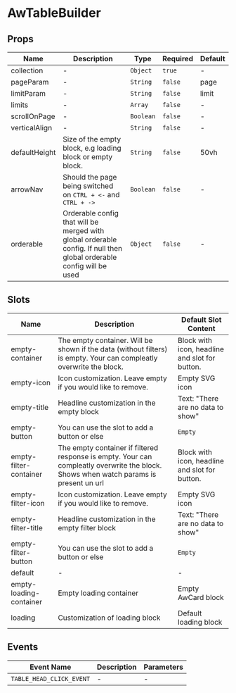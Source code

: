 # AwTableBuilder

## Props

<!-- @vuese:AwTableBuilder:props:start -->
|Name|Description|Type|Required|Default|
|---|---|---|---|---|
|collection|-|`Object`|`true`|-|
|pageParam|-|`String`|`false`|page|
|limitParam|-|`String`|`false`|limit|
|limits|-|`Array`|`false`|-|
|scrollOnPage|-|`Boolean`|`false`|-|
|verticalAlign|-|`String`|`false`|-|
|defaultHeight|Size of the empty block, e.g loading block or empty block.|`String`|`false`|50vh|
|arrowNav|Should the page being switched on `CTRL + <-` and  `CTRL + ->`|`Boolean`|`false`|-|
|orderable|Orderable config that will be merged with global orderable config. If null then global orderable config will be used|`Object`|`false`|-|

<!-- @vuese:AwTableBuilder:props:end -->

## Slots

<!-- @vuese:AwTableBuilder:slots:start -->
|Name|Description|Default Slot Content|
|---|---|---|
|empty-container|The empty container. Will be shown if the data (without filters) is empty. Your can compleatly overwrite the block.|Block with icon, headline and slot for button.|
|empty-icon|Icon customization. Leave empty if you would like to remove.|Empty SVG icon|
|empty-title|Headline customization in the empty block|Text: "There are no data to show"|
|empty-button|You can use the slot to add a button or else|`Empty`|
|empty-filter-container|The empty container if filtered response is empty. Your can compleatly overwrite the block. Shows when watch params is present un url|Block with icon, headline and slot for button.|
|empty-filter-icon|Icon customization. Leave empty if you would like to remove.|Empty SVG icon|
|empty-filter-title|Headline customization in the empty filter block|Text: "There are no data to show"|
|empty-filter-button|You can use the slot to add a button or else|`Empty`|
|default|-|-|
|empty-loading-container|Empty loading container|Empty AwCard block|
|loading|Customization of loading block|Default loading block|

<!-- @vuese:AwTableBuilder:slots:end -->


## Events
<!-- @vuese:AwTableBuilder:events:start -->
|Event Name|Description|Parameters|
|---|---|---|
|`TABLE_HEAD_CLICK_EVENT`|-|-|

<!-- @vuese:AwTableBuilder:events:end -->
                            